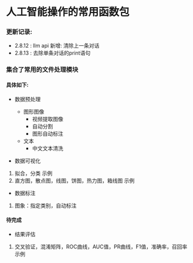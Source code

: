 # 人工智能操作的常用函数包

### 更新记录:
- 2.8.12 : llm api 新增: 清除上一条对话
- 2.8.13 : 去除单条对话的print语句

### 集合了常用的文件处理模块

#### 具体如下:

- 数据预处理
  - 图形图像
      - 视频提取图像
      - 自动分割
      - 图形自动标注
  - 文本
      - 中文文本清洗

- 数据可视化

1. 拟合，分类 示例
2. 直方图，散点图，线图，饼图，热力图，箱线图 示例


- 数据标注

1. 图象：指定类别，自动标注

#### 待完成

- 结果评估

1. 交叉验证，混淆矩阵，ROC曲线，AUC值，PR曲线，F1值，准确率，召回率 示例


